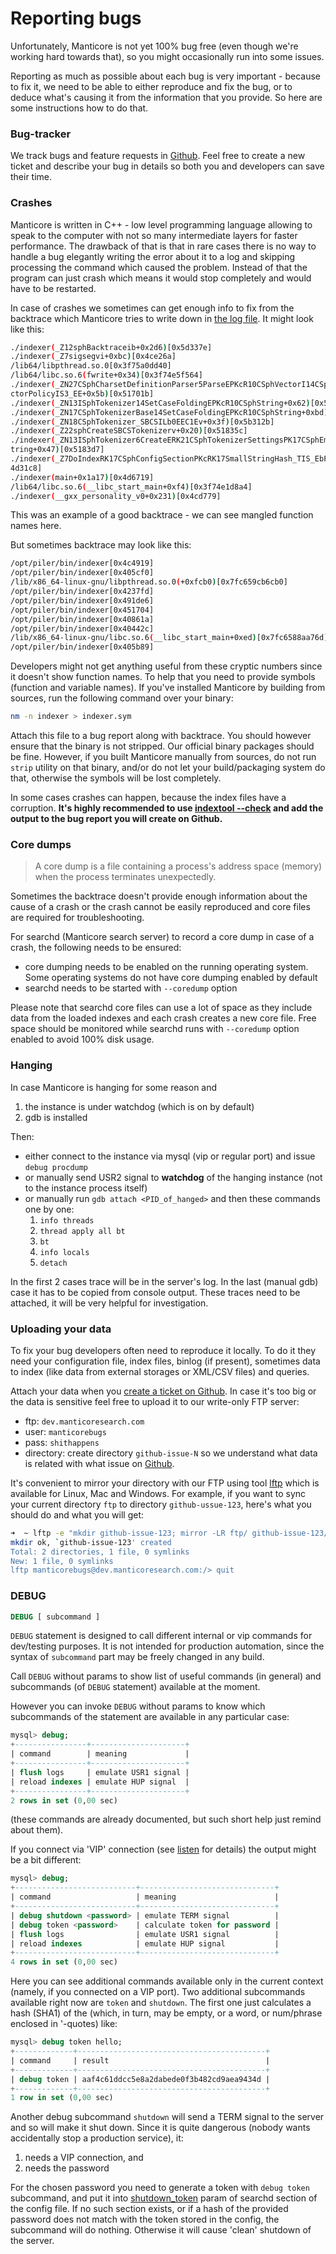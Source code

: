 # Reporting bugs

Unfortunately, Manticore is not yet 100% bug free (even though we're working hard towards that), so you might occasionally run into some issues.

Reporting as much as possible about each bug is very important - because to fix it, we need to be able to either reproduce and fix the bug, or to deduce what's causing it from the information that you provide. So here are some instructions how to do that.

### Bug-tracker
We track bugs and feature requests in [Github](https://github.com/manticoresoftware/manticore/issues). Feel free to create a new ticket and describe your bug in details so both you and developers can save their time.

### Crashes
Manticore is written in C++ - low level programming language allowing to speak to the computer with not so many intermediate layers for faster performance. The drawback of that is that in rare cases there is no way to handle a bug elegantly writing the error about it to a log and skipping processing the command which caused the problem. Instead of that the program can just crash which means it would stop completely and would have to be restarted.

In case of crashes we sometimes can get enough info to fix from the backtrace which Manticore tries to write down in [the log file](Logging/Server_logging.md). It might look like this:

```bash
./indexer(_Z12sphBacktraceib+0x2d6)[0x5d337e]
./indexer(_Z7sigsegvi+0xbc)[0x4ce26a]
/lib64/libpthread.so.0[0x3f75a0dd40]
/lib64/libc.so.6(fwrite+0x34)[0x3f74e5f564]
./indexer(_ZN27CSphCharsetDefinitionParser5ParseEPKcR10CSphVectorI14CSphRemapRange16CSphVe
ctorPolicyIS3_EE+0x5b)[0x51701b]
./indexer(_ZN13ISphTokenizer14SetCaseFoldingEPKcR10CSphString+0x62)[0x517e4c]
./indexer(_ZN17CSphTokenizerBase14SetCaseFoldingEPKcR10CSphString+0xbd)[0x518283]
./indexer(_ZN18CSphTokenizer_SBCSILb0EEC1Ev+0x3f)[0x5b312b]
./indexer(_Z22sphCreateSBCSTokenizerv+0x20)[0x51835c]
./indexer(_ZN13ISphTokenizer6CreateERK21CSphTokenizerSettingsPK17CSphEmbeddedFilesR10CSphS
tring+0x47)[0x5183d7]
./indexer(_Z7DoIndexRK17CSphConfigSectionPKcRK17SmallStringHash_TIS_EbP8_IO_FILE+0x494)[0x
4d31c8]
./indexer(main+0x1a17)[0x4d6719]
/lib64/libc.so.6(__libc_start_main+0xf4)[0x3f74e1d8a4]
./indexer(__gxx_personality_v0+0x231)[0x4cd779]
```

This was an example of a good backtrace - we can see mangled function
names here.

But sometimes backtrace may look like this:
```bash
/opt/piler/bin/indexer[0x4c4919]
/opt/piler/bin/indexer[0x405cf0]
/lib/x86_64-linux-gnu/libpthread.so.0(+0xfcb0)[0x7fc659cb6cb0]
/opt/piler/bin/indexer[0x4237fd]
/opt/piler/bin/indexer[0x491de6]
/opt/piler/bin/indexer[0x451704]
/opt/piler/bin/indexer[0x40861a]
/opt/piler/bin/indexer[0x40442c]
/lib/x86_64-linux-gnu/libc.so.6(__libc_start_main+0xed)[0x7fc6588aa76d]
/opt/piler/bin/indexer[0x405b89]
```

Developers might not get anything useful from these cryptic numbers since it doesn't show function names. To help that you need to provide symbols (function and variable names). If you've installed Manticore by building from sources, run the following command over your binary:
```bash
nm -n indexer > indexer.sym
```

Attach this file to a bug report along with backtrace. You should however ensure that the binary is not stripped. Our official binary packages should be fine. However, if you built Manticore manually from sources, do not run `strip` utility on that binary, and/or do not let your build/packaging system do that, otherwise the symbols will be lost completely.

In some cases crashes can happen, because the index files have a corruption. **It's highly recommended to use [indextool --check](Miscellaneous_tools.md#indextool) and add the output to the bug report you will create on Github.**

### Core dumps

> A core dump is a file containing a process's address space (memory) when the process terminates unexpectedly.

Sometimes the backtrace doesn't provide enough information about the cause of a crash or the crash cannot be easily reproduced and core files are required for troubleshooting.

For searchd (Manticore search server) to record a core dump in case of a crash, the following needs to be ensured:

* core dumping needs to be enabled on the running operating system. Some operating systems do not have core dumping enabled by default
* searchd needs to be started with `--coredump` option

Please note that searchd core files can use a lot of space as they include data from the loaded indexes and each crash creates a new core file. Free space should be monitored while searchd runs with `--coredump` option enabled to avoid 100% disk usage.

### Hanging

In case Manticore is hanging for some reason and
1) the instance is under watchdog (which is on by default)
2) gdb is installed

Then:

* either connect to the instance via mysql (vip or regular port) and issue `debug procdump`  
* or manually send USR2 signal to **watchdog** of the hanging instance (not to the instance process itself)
* or manually run `gdb attach <PID_of_hanged>` and then these commands one by one:
  1. `info threads`
  2. `thread apply all bt`
  3. `bt`
  4. `info locals`
  5. `detach`

In the first 2 cases trace will be in the server's log. In the last (manual gdb) case it has to be copied from console output. These traces need to be attached, it will be very helpful for investigation.

### Uploading your data

To fix your bug developers often need to reproduce it locally. To do it they need your configuration file, index files, binlog (if present), sometimes data to index (like data from external storages or XML/CSV files) and queries.

Attach your data when you [create a ticket on Github](https://github.com/manticoresoftware/manticoresearch/issues/new). In case it's too big or the data is sensitive feel free to upload it to our write-only FTP server:

* ftp: `dev.manticoresearch.com`
* user: `manticorebugs`
* pass: `shithappens`
* directory: create directory `github-issue-N` so we understand what data is related with what issue on [Github](https://github.com/manticoresoftware/manticoresearch/issues).

It's convenient to mirror your directory with our FTP using tool [lftp](https://lftp.yar.ru/) which is available for Linux, Mac and Windows. For example, if you want to sync your current directory `ftp` to directory `github-ussue-123`, here's what you should do and what you will get:

```bash
➜  ~ lftp -e "mkdir github-issue-123; mirror -LR ftp/ github-issue-123/" -u manticorebugs,shithappens dev.manticoresearch.com
mkdir ok, `github-issue-123' created
Total: 2 directories, 1 file, 0 symlinks
New: 1 file, 0 symlinks
lftp manticorebugs@dev.manticoresearch.com:/> quit
```

### DEBUG

```sql
DEBUG [ subcommand ]
```

`DEBUG` statement is designed to call different internal or vip commands for dev/testing purposes. It is not intended for production automation, since the syntax of `subcommand` part may be freely changed in any build.

Call `DEBUG` without params to show list of useful commands (in general) and subcommands (of `DEBUG` statement) available at the moment.

However you can invoke `DEBUG` without params to know which subcommands of the statement are available in any particular case:

```sql
mysql> debug;
+----------------+---------------------+
| command        | meaning             |
+----------------+---------------------+
| flush logs     | emulate USR1 signal |
| reload indexes | emulate HUP signal  |
+----------------+---------------------+
2 rows in set (0,00 sec)
```

(these commands are already documented, but such short help just remind about them).

If you connect via 'VIP' connection (see [listen](Server_settings/Searchd.md#listen) for details) the output might be a bit different:

```sql
mysql> debug;
+---------------------------+------------------------------+
| command                   | meaning                      |
+---------------------------+------------------------------+
| debug shutdown <password> | emulate TERM signal          |
| debug token <password>    | calculate token for password |
| flush logs                | emulate USR1 signal          |
| reload indexes            | emulate HUP signal           |
+---------------------------+------------------------------+
4 rows in set (0,00 sec)
```

Here you can see additional commands available only in the current context (namely, if you connected on a VIP port). Two additional subcommands available right now are `token` and `shutdown`. The first one just calculates a hash (SHA1) of the <password> (which, in turn, may be empty, or a word, or num/phrase enclosed in '-quotes) like:

```sql
mysql> debug token hello;
+-------------+------------------------------------------+
| command     | result                                   |
+-------------+------------------------------------------+
| debug token | aaf4c61ddcc5e8a2dabede0f3b482cd9aea9434d |
+-------------+------------------------------------------+
1 row in set (0,00 sec)
```

Another debug subcommand `shutdown` will send a TERM signal to the server and so will make it shut down. Since it is quite dangerous (nobody wants accidentally stop a production service), it:
1. needs a VIP connection, and
2. needs the password

For the chosen password you need to generate a token with `debug token` subcommand, and put it into [shutdown_token](Server_settings/Searchd.md#shutdown_token) param of searchd section of the config file. If no such section exists, or if a hash of the provided password  does not match with the token stored in the config, the subcommand will do nothing. Otherwise it will cause 'clean' shutdown of the server.
